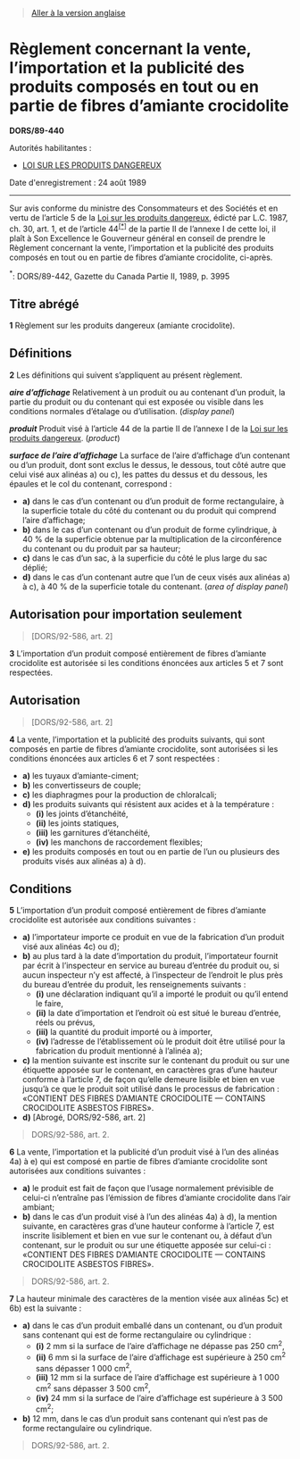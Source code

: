 > [Aller à la version anglaise](/en/Regulations/Statutory%20Orders%20and%20Regulations/89/440.md)

# Règlement concernant la vente, l’importation et la publicité des produits composés en tout ou en partie de fibres d’amiante crocidolite

**DORS/89-440**

Autorités habilitantes : 
- [LOI SUR LES PRODUITS DANGEREUX](/fr/Lois/Lois%20révisées%20du%20Canada/H/H-3.md)

Date d'enregistrement : 24 août 1989

----------

Sur avis conforme du ministre des Consommateurs et des Sociétés et en vertu de l’article 5 de la [Loi sur les produits dangereux](/fr/Lois/Lois%20révisées%20du%20Canada/H/H-3.md), édicté par L.C. 1987, ch. 30, art. 1, et de l’article 44<sup><a href='#nbp_sor-89-440_f_hq_3297'>[*]</a></sup> de la partie II de l’annexe I de cette loi, il plaît à Son Excellence le Gouverneur général en conseil de prendre le Règlement concernant la vente, l’importation et la publicité des produits composés en tout ou en partie de fibres d’amiante crocidolite, ci-après.

<a name='nbp_sor-89-440_f_hq_3297'><sup>*</sup></a>: DORS/89-442, Gazette du Canada Partie II, 1989, p. 3995<br />




## Titre abrégé


**1** Règlement sur les produits dangereux (amiante crocidolite).




## Définitions


**2** Les définitions qui suivent s’appliquent au présent règlement.

***aire d’affichage*** Relativement à un produit ou au contenant d’un produit, la partie du produit ou du contenant qui est exposée ou visible dans les conditions normales d’étalage ou d’utilisation. (*display panel*)

***produit*** Produit visé à l’article 44 de la partie II de l’annexe I de la [Loi sur les produits dangereux](/fr/Lois/Lois%20révisées%20du%20Canada/H/H-3.md). (*product*)

***surface de l’aire d’affichage*** La surface de l’aire d’affichage d’un contenant ou d’un produit, dont sont exclus le dessus, le dessous, tout côté autre que celui visé aux alinéas a) ou c), les pattes du dessus et du dessous, les épaules et le col du contenant, correspond :
- **a)** dans le cas d’un contenant ou d’un produit de forme rectangulaire, à la superficie totale du côté du contenant ou du produit qui comprend l’aire d’affichage;
- **b)** dans le cas d’un contenant ou d’un produit de forme cylindrique, à 40 % de la superficie obtenue par la multiplication de la circonférence du contenant ou du produit par sa hauteur;
- **c)** dans le cas d’un sac, à la superficie du côté le plus large du sac déplié;
- **d)** dans le cas d’un contenant autre que l’un de ceux visés aux alinéas a) à c), à 40 % de la superficie totale du contenant. (*area of display panel*)




## Autorisation pour importation seulement
> [DORS/92-586, art. 2]



**3** L’importation d’un produit composé entièrement de fibres d’amiante crocidolite est autorisée si les conditions énoncées aux articles 5 et 7 sont respectées.




## Autorisation
> [DORS/92-586, art. 2]



**4** La vente, l’importation et la publicité des produits suivants, qui sont composés en partie de fibres d’amiante crocidolite, sont autorisées si les conditions énoncées aux articles 6 et 7 sont respectées :
- **a)** les tuyaux d’amiante-ciment;
- **b)** les convertisseurs de couple;
- **c)** les diaphragmes pour la production de chloralcali;
- **d)** les produits suivants qui résistent aux acides et à la température :
	- **(i)** les joints d’étanchéité,
	- **(ii)** les joints statiques,
	- **(iii)** les garnitures d’étanchéité,
	- **(iv)** les manchons de raccordement flexibles;
- **e)** les produits composés en tout ou en partie de l’un ou plusieurs des produits visés aux alinéas a) à d).




## Conditions


**5** L’importation d’un produit composé entièrement de fibres d’amiante crocidolite est autorisée aux conditions suivantes :
- **a)** l’importateur importe ce produit en vue de la fabrication d’un produit visé aux alinéas 4c) ou d);
- **b)** au plus tard à la date d’importation du produit, l’importateur fournit par écrit à l’inspecteur en service au bureau d’entrée du produit ou, si aucun inspecteur n’y est affecté, à l’inspecteur de l’endroit le plus près du bureau d’entrée du produit, les renseignements suivants :
	- **(i)** une déclaration indiquant qu’il a importé le produit ou qu’il entend le faire,
	- **(ii)** la date d’importation et l’endroit où est situé le bureau d’entrée, réels ou prévus,
	- **(iii)** la quantité du produit importé ou à importer,
	- **(iv)** l’adresse de l’établissement où le produit doit être utilisé pour la fabrication du produit mentionné à l’alinéa a);
- **c)** la mention suivante est inscrite sur le contenant du produit ou sur une étiquette apposée sur le contenant, en caractères gras d’une hauteur conforme à l’article 7, de façon qu’elle demeure lisible et bien en vue jusqu’à ce que le produit soit utilisé dans le processus de fabrication : «CONTIENT DES FIBRES D’AMIANTE CROCIDOLITE — CONTAINS CROCIDOLITE ASBESTOS FIBRES».
- **d)** [Abrogé, DORS/92-586, art. 2]
> DORS/92-586, art. 2.




**6** La vente, l’importation et la publicité d’un produit visé à l’un des alinéas 4a) à e) qui est composé en partie de fibres d’amiante crocidolite sont autorisées aux conditions suivantes :
- **a)** le produit est fait de façon que l’usage normalement prévisible de celui-ci n’entraîne pas l’émission de fibres d’amiante crocidolite dans l’air ambiant;
- **b)** dans le cas d’un produit visé à l’un des alinéas 4a) à d), la mention suivante, en caractères gras d’une hauteur conforme à l’article 7, est inscrite lisiblement et bien en vue sur le contenant ou, à défaut d’un contenant, sur le produit ou sur une étiquette apposée sur celui-ci : «CONTIENT DES FIBRES D’AMIANTE CROCIDOLITE — CONTAINS CROCIDOLITE ASBESTOS FIBRES».
> DORS/92-586, art. 2.




**7** La hauteur minimale des caractères de la mention visée aux alinéas 5c) et 6b) est la suivante :
- **a)** dans le cas d’un produit emballé dans un contenant, ou d’un produit sans contenant qui est de forme rectangulaire ou cylindrique :
	- **(i)** 2 mm si la surface de l’aire d’affichage ne dépasse pas 250 cm<sup>2</sup>,
	- **(ii)** 6 mm si la surface de l’aire d’affichage est supérieure à 250 cm<sup>2</sup> sans dépasser 1 000 cm<sup>2</sup>,
	- **(iii)** 12 mm si la surface de l’aire d’affichage est supérieure à 1 000 cm<sup>2</sup> sans dépasser 3 500 cm<sup>2</sup>,
	- **(iv)** 24 mm si la surface de l’aire d’affichage est supérieure à 3 500 cm<sup>2</sup>;
- **b)** 12 mm, dans le cas d’un produit sans contenant qui n’est pas de forme rectangulaire ou cylindrique.
> DORS/92-586, art. 2.



